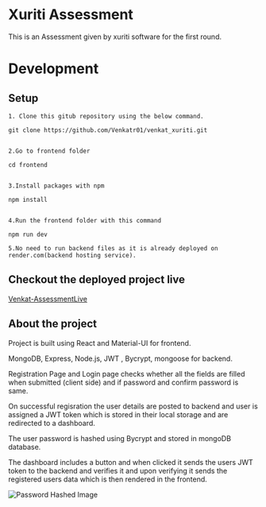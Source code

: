 
# Xuriti Assessment

This is an Assessment given by xuriti software for the first round.

# Development
## Setup

    1. Clone this gitub repository using the below command.

    git clone https://github.com/Venkatr01/venkat_xuriti.git


    2.Go to frontend folder 

    cd frontend


    3.Install packages with npm

    npm install


    4.Run the frontend folder with this command

    npm run dev

    5.No need to run backend files as it is already deployed on render.com(backend hosting service).

   

    

    
    

    



## Checkout the deployed project live

[Venkat-AssessmentLive](https://venkat-xuriti.vercel.app/)

## About  the project

Project is built using React and Material-UI for frontend.

MongoDB, Express, Node.js, JWT , Bycrypt, mongoose for backend.  

Registration Page and Login page checks whether all the fields are filled when submitted (client side) and if password and confirm password is same.

On successful regisration the user details are posted to backend and user is assigned a JWT token which is stored in their local storage and  are redirected to a dashboard.

The user password is hashed using Bycrypt and stored in mongoDB database.

The dashboard includes a button  and when clicked it sends the users JWT token to the backend and verifies it and upon verifying it sends the registered users data which is then rendered in the frontend.

![Password Hashed Image](./frontend/assets/hashedimg.png)




